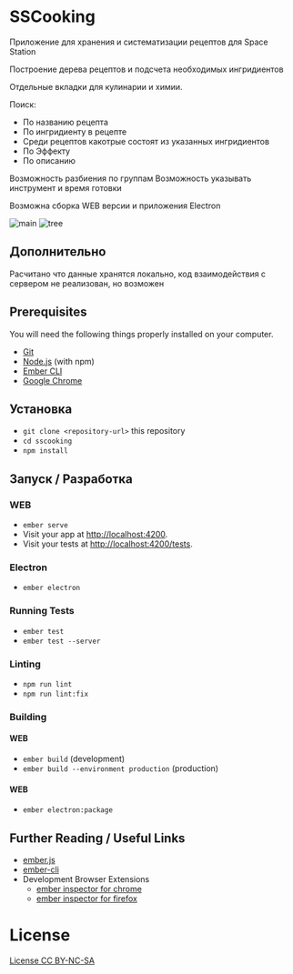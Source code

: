# SSCooking

Приложение для хранения и систематизации рецептов для Space Station

Построение дерева рецептов и подсчета необходимых ингридиентов

Отдельные вкладки для кулинарии и химии. 

Поиск:
- По названию рецепта
- По ингридиенту в рецепте
- Среди рецептов какотрые состоят из указанных ингридиентов
- По Эффекту
- По описанию

Возможность разбиения по группам
Возможность указывать инструмент и время готовки

Возможна сборка WEB версии и приложения Electron

![main](https://e.radikal.host/2024/02/26/image1abb65af44190adb.png)
![tree](https://e.radikal.host/2024/02/26/image0e883a145972029e.png)


## Дополнительно

Расчитано что данные хранятся локально, код взаимодействия с сервером не реализован, но возможен

## Prerequisites

You will need the following things properly installed on your computer.

* [Git](https://git-scm.com/)
* [Node.js](https://nodejs.org/) (with npm)
* [Ember CLI](https://cli.emberjs.com/release/)
* [Google Chrome](https://google.com/chrome/)

## Установка

* `git clone <repository-url>` this repository
* `cd sscooking`
* `npm install`

## Запуск / Разработка

### WEB

* `ember serve`
* Visit your app at [http://localhost:4200](http://localhost:4200).
* Visit your tests at [http://localhost:4200/tests](http://localhost:4200/tests).

### Electron

* `ember electron`

### Running Tests

* `ember test`
* `ember test --server`

### Linting

* `npm run lint`
* `npm run lint:fix`

### Building

#### WEB

* `ember build` (development)
* `ember build --environment production` (production)

#### WEB

* `ember electron:package`


## Further Reading / Useful Links

* [ember.js](https://emberjs.com/)
* [ember-cli](https://cli.emberjs.com/release/)
* Development Browser Extensions
  * [ember inspector for chrome](https://chrome.google.com/webstore/detail/ember-inspector/bmdblncegkenkacieihfhpjfppoconhi)
  * [ember inspector for firefox](https://addons.mozilla.org/en-US/firefox/addon/ember-inspector/)

# License

[License CC BY-NC-SA](https://ru.wikipedia.org/wiki/%D0%9B%D0%B8%D1%86%D0%B5%D0%BD%D0%B7%D0%B8%D0%B8_%D0%B8_%D0%B8%D0%BD%D1%81%D1%82%D1%80%D1%83%D0%BC%D0%B5%D0%BD%D1%82%D1%8B_Creative_Commons#%D0%91%D0%B0%D0%B7%D0%BE%D0%B2%D1%8B%D0%B5_%D0%BF%D1%80%D0%B0%D0%B2%D0%B0)
